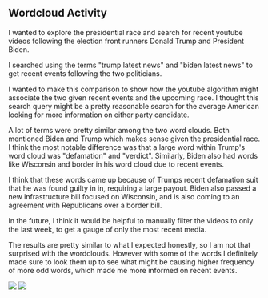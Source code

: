 ## Wordcloud Activity

I wanted to explore the presidential race and search for recent youtube videos following the election front runners Donald Trump and President Biden.

I searched using the terms "trump latest news" and "biden latest news" to get recent events following the two politicians.

I wanted to make this comparison to show how the youtube algorithm might associate the two given recent events and the upcoming race. I thought this search query might be a pretty reasonable search for the average American looking for more information on either party candidate.

A lot of terms were pretty similar among the two word clouds. Both mentioned Biden and Trump which makes sense given the presidential race. I think the most notable difference was that a large word within Trump's word cloud was "defamation" and "verdict". Similarly, Biden also had words like Wisconsin and border in his word cloud due to recent events.

I think that these words came up because of Trumps recent defamation suit that he was found guilty in in, requiring a large payout. Biden also passed a new infrastructure bill focused on Wisconsin, and is also coming to an agreement with Republicans over a border bill.

In the future, I think it would be helpful to manually filter the videos to only the last week, to get a gauge of only the most recent media.

The results are pretty similar to what I expected honestly, so I am not that surprised with the wordclouds. However with some of the words I definitely made sure to look them up to see what might be causing higher frequency of more odd words, which made me more informed on recent events.


<img src='/assets/trump.png'>
<img src='/assets/biden.png'>